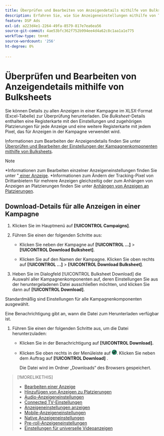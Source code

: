 ```yaml
---
title: Überprüfen und Bearbeiten von Anzeigendetails mithilfe von Bulksheets
description: Erfahren Sie, wie Sie Anzeigeneinstellungen mithilfe von Tabellen stapelweise überprüfen können.
feature: DSP Ads
exl-id: a223d4e1-2264-49fa-8579-817e7ea6ea56
source-git-commit: 4ae53bfc362f752b994ee4d4a62c8c1aa1a1e775
workflow-type: tm+mt
source-wordcount: '256'
ht-degree: 0%

---
```


# Überprüfen und Bearbeiten von Anzeigendetails mithilfe von Bulksheets

<!-- I should probably change this filename and get __?__ to set up a redirect from the old file to the new file. -->

Sie können Details zu allen Anzeigen in einer Kampagne im XLSX-Format (Excel-Tabelle) zur Überprüfung herunterladen. Die *Bulksheet*-Details enthalten eine Registerkarte mit den Einstellungen und zugehörigen Platzierungen für jede Anzeige und eine weitere Registerkarte mit jedem Pixel, das für Anzeigen in der Kampagne verwendet wird.

Informationen zum Bearbeiten der Anzeigendetails finden Sie unter [Überprüfen und Bearbeiten der Einstellungen der Kampagnenkomponenten mithilfe von Bulksheets](/help/dsp/campaign-management/campaign-components-review-edit.md).

>[!NOTE]
>
>*Informationen zum Bearbeiten einzelner Anzeigeneinstellungen finden Sie unter &quot;[ einer Anzeige](/help/dsp/campaign-management/ads/ad-edit.md).
>*Informationen zum Ändern der Tracking-Pixel von Drittanbietern für mehrere Anzeigen gleichzeitig oder zum Anhängen von Anzeigen an Platzierungen finden Sie unter [Anhängen von Anzeigen an Platzierungen](/help/dsp/campaign-management/ads/ad-attach-to-placement.md).

## Download-Details für alle Anzeigen in einer Kampagne

1. Klicken Sie im Hauptmenü auf **[!UICONTROL Campaigns]**.

1. Führen Sie einen der folgenden Schritte aus:

   * Klicken Sie neben der Kampagne auf **[!UICONTROL ...]** > **[!UICONTROL Download Bulksheet]**.

   * Klicken Sie auf den Namen der Kampagne. Klicken Sie oben rechts auf **[!UICONTROL ...]** > **[!UICONTROL Download Bulksheet]**.

1. Heben Sie im Dialogfeld [!UICONTROL Bulksheet Download] die Auswahl aller Kampagnenkomponenten auf, deren Einstellungen Sie aus der heruntergeladenen Datei ausschließen möchten, und klicken Sie dann auf **[!UICONTROL Download]**.

Standardmäßig sind Einstellungen für alle Kampagnenkomponenten ausgewählt.

Eine Benachrichtigung gibt an, wann die Datei zum Herunterladen verfügbar ist.

1. Führen Sie einen der folgenden Schritte aus, um die Datei herunterzuladen:

   * Klicken Sie in der Benachrichtigung auf **[!UICONTROL Download].**

   * Klicken Sie oben rechts in der Menüleiste auf ![Aufträge](/help/dsp/assets/downloads.png). Klicken Sie neben dem Auftrag auf **[!UICONTROL Download]** .

     Die Datei wird im Ordner „Downloads“ des Browsers gespeichert.<!-- See "[Placement Columns in Downloaded/Uploaded Spreadsheets](#qa-sheet-columns)" for a list of the included columns. -->

>[!MORELIKETHIS]
>
>* [Bearbeiten einer Anzeige](/help/dsp/campaign-management/ads/ad-edit.md)
>* [Hinzufügen von Anzeigen zu Platzierungen](/help/dsp/campaign-management/ads/ad-attach-to-placement.md)
>* [Audio-Anzeigeneinstellungen](/help/dsp/campaign-management/ads/ad-settings-audio.md)
>* [Connected TV-Einstellungen](/help/dsp/campaign-management/ads/ad-settings-connected-tv.md)
>* [Anzeigeneinstellungen anzeigen](/help/dsp/campaign-management/ads/ad-settings-display.md)
>* [Mobile-Anzeigeneinstellungen](/help/dsp/campaign-management/ads/ad-settings-mobile.md)
>* [Native Anzeigeneinstellungen](/help/dsp/campaign-management/ads/ad-settings-native.md)
>* [Pre-roll-Anzeigeneinstellungen](/help/dsp/campaign-management/ads/ad-settings-pre-roll.md)
>* [Einstellungen für universelle Videoanzeigen](/help/dsp/campaign-management/ads/ad-settings-universal-video.md)

